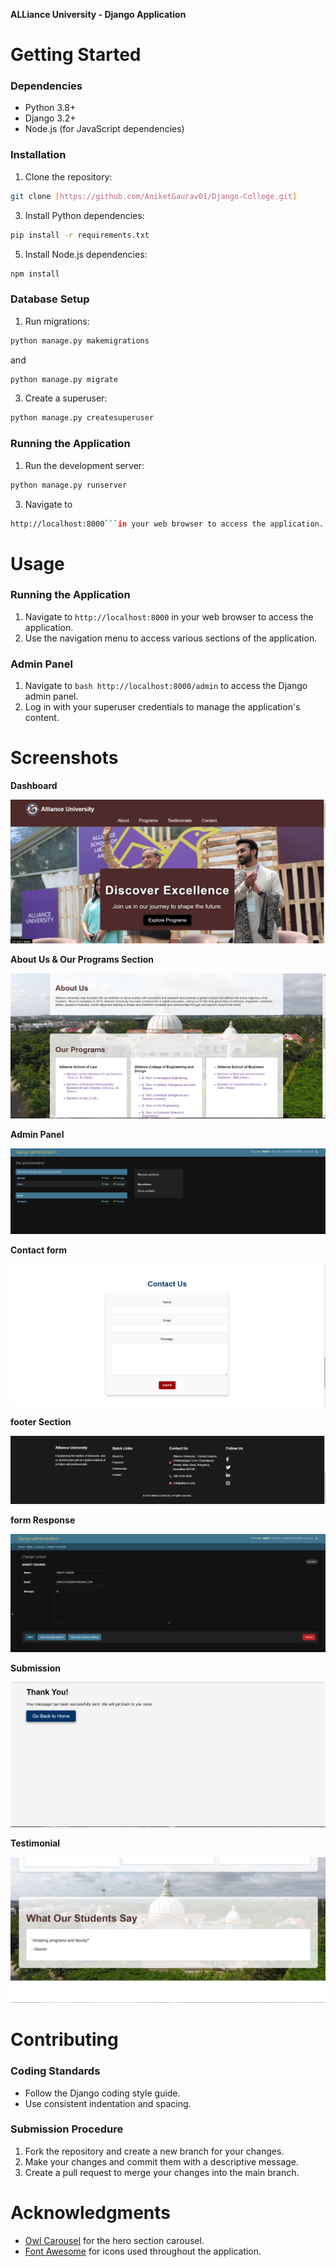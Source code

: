**ALLiance University - Django Application**

**Getting Started**
===============

### Dependencies

* Python 3.8+
* Django 3.2+
* Node.js (for JavaScript dependencies)

### Installation

1. Clone the repository:
```bash
git clone [https://github.com/AniketGaurav01/Django-College.git]
```
3. Install Python dependencies:
```bash
pip install -r requirements.txt
```
5. Install Node.js dependencies:
```bash
npm install
```

### Database Setup

1. Run migrations:
```bash
python manage.py makemigrations
```
and 
```bash
python manage.py migrate
```
3. Create a superuser:
```bash
python manage.py createsuperuser
```

### Running the Application

1. Run the development server:
```bash
python manage.py runserver
```
3. Navigate to
```bash
http://localhost:8000```in your web browser to access the application.
```

**Usage**
=====

### Running the Application

1. Navigate to `http://localhost:8000` in your web browser to access the application.
2. Use the navigation menu to access various sections of the application.

### Admin Panel

1. Navigate to ```bash http://localhost:8000/admin``` to access the Django admin panel.
2. Log in with your superuser credentials to manage the application's content.

**Screenshots**
==========

**Dashboard**

![Dashboard screenshot](screenshots/dashboard.png)

**About Us & Our Programs Section**

![AboutUs & Our Programs ](screenshots/AboutUs&OurPrograms.png)

**Admin Panel**

![admin screenshot](screenshots/admin.png)

**Contact form**

![form screenshot](screenshots/ContactUs.png)

**footer Section**

![footer screenshot](screenshots/footer.png)

**form Response**

![form Response screenshot](screenshots/formResponse.png)

**Submission**

![submission screenshot](screenshots/Submission.png)

**Testimonial**

![Testimonial screenshot](screenshots/testimonial.png)

**Contributing**
==========

### Coding Standards

* Follow the Django coding style guide.
* Use consistent indentation and spacing.

### Submission Procedure

1. Fork the repository and create a new branch for your changes.
2. Make your changes and commit them with a descriptive message.
3. Create a pull request to merge your changes into the main branch.



**Acknowledgments**
==============

* [Owl Carousel](https://owlcarousel2.github.io/OwlCarousel2/) for the hero section carousel.
* [Font Awesome](https://fontawesome.com/) for icons used throughout the application.
